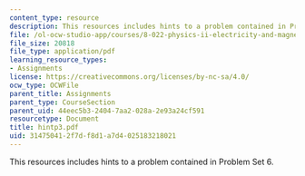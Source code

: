 ```yaml
---
content_type: resource
description: This resources includes hints to a problem contained in Problem Set 6.
file: /ol-ocw-studio-app/courses/8-022-physics-ii-electricity-and-magnetism-fall-2004/314750412f7df8d1a7d4025183218021_hintp3.pdf
file_size: 20818
file_type: application/pdf
learning_resource_types:
- Assignments
license: https://creativecommons.org/licenses/by-nc-sa/4.0/
ocw_type: OCWFile
parent_title: Assignments
parent_type: CourseSection
parent_uid: 44eec5b3-2404-7aa2-028a-2e93a24cf591
resourcetype: Document
title: hintp3.pdf
uid: 31475041-2f7d-f8d1-a7d4-025183218021
---
```

This resources includes hints to a problem contained in Problem Set 6.